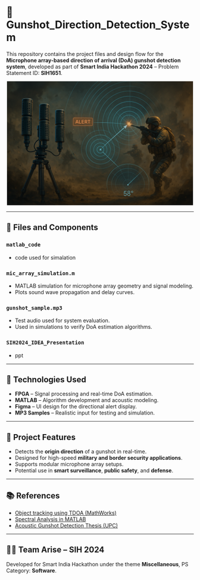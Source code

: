 # 🎯 Gunshot_Direction_Detection_System

This repository contains the project files and design flow for the **Microphone array-based direction of arrival (DoA) gunshot detection system**, developed as part of **Smart India Hackathon 2024** – Problem Statement ID: **SIH1651**.

<p align="center">
  <img src="./A_digital_painting_depicts_a_gunshot_detection_sys.png" alt="Gunshot Detection System" width="500"/>
</p>

---

## 📁 Files and Components

### `matlab_code`
- code used for simalation
  
### `mic_array_simulation.m`
- MATLAB simulation for microphone array geometry and signal modeling.
- Plots sound wave propagation and delay curves.

### `gunshot_sample.mp3`
- Test audio used for system evaluation.
- Used in simulations to verify DoA estimation algorithms.


### `SIH2024_IDEA_Presentation`
- ppt
---

## 🔧 Technologies Used

- **FPGA** – Signal processing and real-time DoA estimation.
- **MATLAB** – Algorithm development and acoustic modeling.
- **Figma** – UI design for the directional alert display.
- **MP3 Samples** – Realistic input for testing and simulation.

---

## 🧪 Project Features

- Detects the **origin direction** of a gunshot in real-time.
- Designed for high-speed **military and border security applications**.
- Supports modular microphone array setups.
- Potential use in **smart surveillance**, **public safety**, and **defense**.

---

## 📚 References

- [Object tracking using TDOA (MathWorks)](https://www.mathworks.com/help/fusion/ug/object-tracking-using-time-difference-of-arrival.html)
- [Spectral Analysis in MATLAB](https://www.mathworks.com/help/matlab/math/basic-spectral-analysis.html)
- [Acoustic Gunshot Detection Thesis (UPC)](https://upcommons.upc.edu/bitstream/2117/344221/2/TFG-Carlos_Vidal.pdf)

---

## 🧑‍💻 Team Arise – SIH 2024
Developed for Smart India Hackathon under the theme **Miscellaneous**, PS Category: **Software**.
